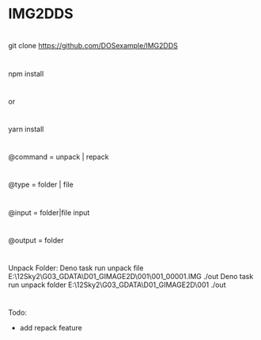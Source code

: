 # IMG2DDS

#
git clone https://github.com/DOSexample/IMG2DDS
#
npm install
#
or
#
yarn install
#
#
@command = unpack | repack
#
@type = folder | file
#
@input = folder|file input
#
@output = folder
#
#
Unpack Folder:
Deno task run unpack file E:\12Sky2\G03_GDATA\D01_GIMAGE2D\001\001_00001.IMG ./out
Deno task run unpack folder E:\12Sky2\G03_GDATA\D01_GIMAGE2D\001 ./out
#
#
Todo:
* add repack feature